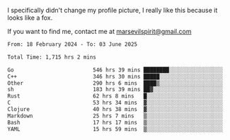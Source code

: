 I specifically didn't change my profile picture, I really like this because it looks like a fox.

If you want to find me, contact me at marsevilspirit@gmail.com

<!--START_SECTION:waka-->

```txt
From: 18 February 2024 - To: 03 June 2025

Total Time: 1,715 hrs 2 mins

Go                         546 hrs 39 mins ████████░░░░░░░░░░░░░░░░░   31.87 %
C++                        346 hrs 30 mins █████░░░░░░░░░░░░░░░░░░░░   20.20 %
Other                      290 hrs 6 mins  ████▒░░░░░░░░░░░░░░░░░░░░   16.92 %
sh                         183 hrs 39 mins ██▓░░░░░░░░░░░░░░░░░░░░░░   10.71 %
Rust                       62 hrs 8 mins   █░░░░░░░░░░░░░░░░░░░░░░░░   03.62 %
C                          53 hrs 34 mins  ▓░░░░░░░░░░░░░░░░░░░░░░░░   03.12 %
Clojure                    40 hrs 38 mins  ▓░░░░░░░░░░░░░░░░░░░░░░░░   02.37 %
Markdown                   25 hrs 7 mins   ▒░░░░░░░░░░░░░░░░░░░░░░░░   01.47 %
Bash                       17 hrs 17 mins  ▒░░░░░░░░░░░░░░░░░░░░░░░░   01.01 %
YAML                       15 hrs 59 mins  ▒░░░░░░░░░░░░░░░░░░░░░░░░   00.93 %
```

<!--END_SECTION:waka-->
